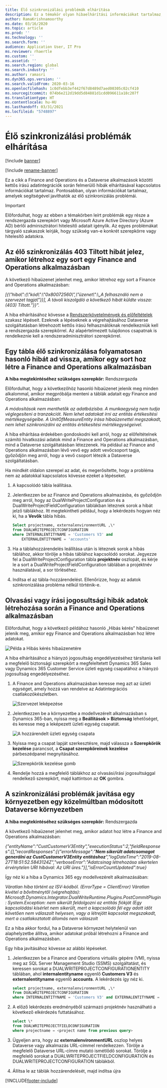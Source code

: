 ```yaml
---
title: Élő szinkronizálási problémák elhárítása
description: Ez a témakör olyan hibaelhárítási információkat tartalmaz, amelyek segítségével javíthatók az élő szinkronizálás problémái.
author: RamaKrishnamoorthy
ms.date: 03/16/2020
ms.topic: article
ms.prod: ''
ms.technology: ''
ms.search.form: ''
audience: Application User, IT Pro
ms.reviewer: rhaertle
ms.custom: ''
ms.assetid: ''
ms.search.region: global
ms.search.industry: ''
ms.author: ramasri
ms.dyn365.ops.version: ''
ms.search.validFrom: 2020-03-16
ms.openlocfilehash: 1c0dfebb3ef442f67d8489d7aed00305c02cf410
ms.sourcegitcommit: 074b6e212d19dd5d84881d1cdd096611a18c207f
ms.translationtype: HT
ms.contentlocale: hu-HU
ms.lasthandoff: 03/31/2021
ms.locfileid: "5748897"
---
```

# <a name="troubleshoot-live-synchronization-issues"></a>Élő szinkronizálási problémák elhárítása

[!include [banner](../../includes/banner.md)]

[!include [rename-banner](~/includes/cc-data-platform-banner.md)]



Ez a cikk a Finance and Operations és a Dataverse alkalmazások közötti kettős írású adatintegrációk során felmerülő hibák elhárításával kapcsolatos információkat tartalmaz. Pontosabban, olyan információkat tartalmaz, amelyek segítségével javíthatók az élő szinkronizálás problémái.

> [!IMPORTANT]
> Előfordulhat, hogy az ebben a témakörben leírt problémák egy része a rendszergazda szerepkört vagy Microsoft Azure Active Directory (Azure AD) bérlői adminisztrátori hitelesítő adatait igénylik. Az egyes problémákat tárgyaló szakaszok leírják, hogy szükség van-e konkrét szerepkörre vagy hitelesítő adatokra.

## <a name="live-synchronization-throws-a-403-forbidden-error-when-you-create-a-row-in-a-finance-and-operations-app"></a>Az élő szinkronizálás 403 Tiltott hibát jelez, amikor létrehoz egy sort egy Finance and Operations alkalmazásban

A következő hibaüzenet jelenhet meg, amikor létrehoz egy sort a Finance and Operations alkalmazásban:

*\[{\\"hiba\\":{\\"kód\\":\\"0x80072560\\",\\"üzenet\\":\\„A felhasználó nem a szervezet tagja\\"}}\], A távoli kiszolgáló a következő hibát küldte vissza: (403) Tiltott.”}}".*

A hiba elhárításához kövesse a [Rendszerkövetelmények és előfeltételek](requirements-and-prerequisites.md) szakasz lépéseit. Ezeknek a lépéseknek a végrehajtásához Dataverse szolgáltatásban létrehozott kettős írású felhasználóknak rendelkezniük kell a rendszergazda szerepkörrel. Az alapértelmezett tulajdonos csapatnak is rendelkeznie kell a rendszeradminisztrátori szerepkörrel.

## <a name="live-synchronization-for-any-table-consistently-throws-a-similar-error-when-you-create-a-row-in-a-finance-and-operations-app"></a>Egy tábla élő szinkronizálása folyamatosan hasonló hibát ad vissza, amikor egy sort hoz létre a Finance and Operations alkalmazásban

**A hiba megtekintéséhez szükséges szerepkör:** Rendszergazda

Előfordulhat, hogy a következőhöz hasonló hibaüzenet jelenik meg minden alkalommal, amikor megpróbálja menteni a táblák adatait egy Finance and Operations alkalmazásban:

*A módosítások nem menthetők az adatbázisba. A munkaegység nem tudja véglegesíteni a tranzakciót. Nem lehet adatokat írni az entitás értékesítési mértékegységeibe. A UnitOfMeasureEntity írása hibaüzenettel megszakadt, nem lehet szinkronizálni az entitás értékesítési mértékegységeivel.*

A hiba elhárítása érdekében gondoskodni kell arról, hogy az előfeltételnek számító hivatkozási adatok mind a Finance and Operations alkalmazásban, mind a Dataverse szolgáltatásban létezzenek. Ha például az Finance and Operations alkalmazásban lévő vevő egy adott vevőcsoport tagja, győződjön meg arról, hogy a vevő csoport létezik a Dataverse szolgáltatásban.

Ha mindkét oldalon szerepel az adat, és megerősítette, hogy a probléma nem az adatokkal kapcsolatos kövesse ezeket a lépéseket.

1. A kapcsolódó tábla leállítása.
2. Jelentkezzen be az Finance and Operations alkalmazásba, és győződjön meg arról, hogy az DualWriteProjectConfiguration és a DualWriteProjectFieldConfiguration táblákban léteznek sorok a hibát jelző táblákhoz. Itt megtekintheti például, hogy a lekérdezés hogyan néz ki, ha a **Vevők** tábla hibás.

    ```sql
    Select projectname, externalenvironmentURL ,\* 
    from DUALWRITEPROJECTCONFIGURATION 
    where INTERNALENTITYNAME = 'Customers V3' and
        EXTERNALENTITYNAME = 'accounts' 
    ```

3. Ha a táblahozzárendelés leállítása után is léteznek sorok a hibás táblához, akkor törölje a hibás táblához kapcsolódó sorokat. Jegyezze fel a DualWriteProjectConfiguration tábla **projektnév** oszlopát, és kérje le a sort a DualWriteProjectFieldConfiguration táblában a projektnév használatával, a sor törléséhez.
4. Indítsa el az tábla-hozzárendelést. Ellenőrizze, hogy az adatok szinkronizálása probléma nélkül történik-e.

## <a name="handle-read-or-write-privilege-errors-when-you-create-data-in-a-finance-and-operations-app"></a>Olvasási vagy írási jogosultsági hibák adatok létrehozása során a Finance and Operations alkalmazásban

Előfordulhat, hogy a következő példához hasonló „Hibás kérés” hibaüzenet jelenik meg, amikor egy Finance and Operations alkalmazásban hoz létre adatokat.

![Példa a Hibás kérés hibaüzenetére](media/error_record_id_source.png)

A hiba elhárításához a hiányzó jogosultság engedélyezéséhez társítania kell a megfelelő biztonsági szerepkört a megfeleltetett Dynamics 365 Sales vagy Dynamics 365 Customer Service üzleti egység csapatához a hiányzó jogosultság engedélyezéséhez.

1. A Finance and Operations alkalmazásban keresse meg azt az üzleti egységet, amely hozzá van rendelve az Adatintegrációs csatlakozókészletben.

    ![Szervezet leképezése](media/mapped_business_unit.png)

2. Jelentkezzen be a környezetbe a modellvezérelt alkalmazásban s Dynamics 365-ban, nyissa meg a **Beállítások \> Biztonság** lehetőséget, és keresse meg a leképezett üzleti egység csapatát.

    ![A hozzárendelt üzleti egység csapata](media/setting_security_page.png)

3. Nyissa meg a csapat lapját szerkesztésre, majd válassza a **Szerepkörök kezelése** parancsot, a **Csapat szerepköreinek kezelése** párbeszédpanel megnyitásához.

    ![Szerepkörök kezelése gomb](media/manage_team_roles.png)

4. Rendelje hozzá a megfelelő táblákhoz az olvasási/írási jogosultsággal rendelkező szerepkört, majd kattintson az **OK** gombra.

## <a name="fix-synchronization-issues-in-an-environment-that-has-a-recently-changed-dataverse-environment"></a>A szinkronizálási problémák javítása egy környezetben egy közelmúltban módosított Dataverse környezetben

**A hiba megtekintéséhez szükséges szerepkör:** Rendszergazda

A következő hibaüzenet jelenhet meg, amikor adatot hoz létre a Finance and Operations alkalmazásban:

*{"entityName":"CustCustomerV3Entity","executionStatus":2,"fieldResponses":\[\],"recordResponses":\[{"errorMessage":"**Nem sikerült adatcsomagot generálni az CustCustomerV3Entity entitáshoz**","logDateTime":"2019-08-27T18:51:52.5843124Z","verboseError":"Adatcsinag létrehozása sikertelen érvénytelen URI hibával: Az URI üres."}\],"isErrorCountUpdated":true}*

Így néz ki a hiba a Dynamics 365 egy modellvezérelt alkalmazásában:

*Váratlan hiba történt az ISV-kódból. (ErrorType = ClientError) Váratlan kivétel a bővítménytől (végrehajtás): Microsoft.Dynamics.Integrator.DualWriteRuntime.Plugins.PostCommitPlugin: System.Exception: nem sikerült feldolgozni az entitás fiókját (Egy kapcsolódási kísérlet nem sikerült, mert a kapcsolódó fél egy adott időt követően nem válaszolt helyesen, vagy a létrejött kapcsolat megszakadt, mert a csatlakoztatott állomás nem válaszolt*

Ez a hiba akkor fordul, ha a Dataverse környezet helytelenül van alaphelyzetbe állítva, amikor adatokat próbál létrehozni a Finance and Operations alkalmazásban.

Egy hiba javításához kövesse az alábbi lépéseket.

1. Jelentkezzen be a Finance and Operations virtuális gépére (VM), nyissa meg az SQL Server Management Studio (SSMS) szolgáltatást, és keressen sorokat a DUALWRITEPROJECTCONFIGURATIONENTITY táblában, ahol **internalentityname** egyenlő **Customers V3** és **externalentityname** egyenlő **accounts**. A lekérdezés így néz ki.

    ```sql
    select projectname, externalenvironmentURL ,\* 
    from DUALWRITEPROJECTCONFIGURATION 
    where INTERNALENTITYNAME = 'Customers V3' and EXTERNALENTITYNAME = 'accounts'
    ```

2. A előző lekérdezés eredményéből származó projektnév használható a következő elkérdezés futtatásához.

    ```sql
    select \* 
    from DUALWRITEPROJECTFIELDCONFIGURATION 
    where projectname = <project name from previous query>
    ```

3. Ügyeljen arra, hogy az **externalenvironmentURL** oszlop helyes Dataverse vagy alkalmazás URL-címmel rendelkezzen. Törölje a megfelelő Dataverse URL-címre mutató ismétlődő sorokat. Törölje a megfelelő sorokat a DUALWRITEPROJECTFIELDCONFIGURATION és DUALWRITEPROJECTCONFIGURATION táblákból.
4. Állítsa le az táblák hozzárendelését, majd indítsa újra


[!INCLUDE[footer-include](../../../../includes/footer-banner.md)]
